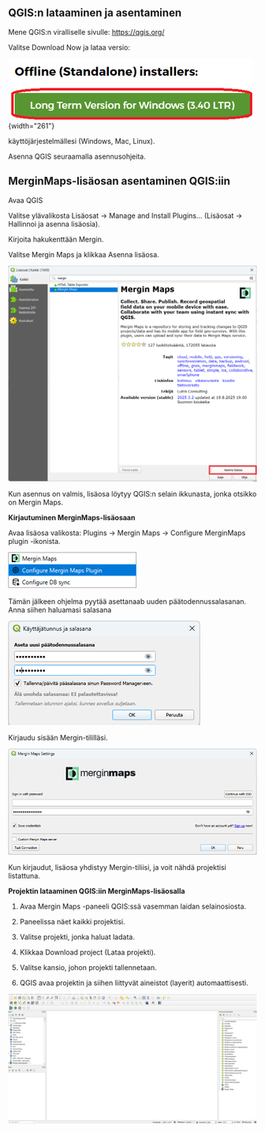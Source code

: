 ## QGIS:n lataaminen ja asentaminen

Mene QGIS:n viralliselle sivulle: <https://qgis.org/>

Valitse Download Now ja lataa versio:

![](img/projektin_lataaminen_qgisiin/img1.png){width="261"}

käyttöjärjestelmällesi (Windows, Mac, Linux).

Asenna QGIS seuraamalla asennusohjeita.

## MerginMaps-lisäosan asentaminen QGIS:iin

Avaa QGIS

Valitse ylävalikosta Lisäosat → Manage and Install Plugins... (Lisäosat → Hallinnoi ja asenna lisäosia).

Kirjoita hakukenttään Mergin.

Valitse Mergin Maps ja klikkaa Asenna lisäosa.

![](img/projektin_lataaminen_qgisiin/img2.png)

Kun asennus on valmis, lisäosa löytyy QGIS:n selain ikkunasta, jonka otsikko on Mergin Maps.

**Kirjautuminen MerginMaps-lisäosaan**

Avaa lisäosa valikosta: Plugins → Mergin Maps → Configure MerginMaps plugin -ikonista.

![](img/projektin_lataaminen_qgisiin/img3.png)

Tämän jälkeen ohjelma pyytää asettanaab uuden päätodennussalasanan. Anna siihen haluamasi salasana

![](img/projektin_lataaminen_qgisiin/img4.png)

Kirjaudu sisään Mergin-tililläsi.

![](img/projektin_lataaminen_qgisiin/img5.png)

Kun kirjaudut, lisäosa yhdistyy Mergin-tiliisi, ja voit nähdä projektisi listattuna.

**Projektin lataaminen QGIS:iin MerginMaps-lisäosalla**

1.  Avaa Mergin Maps -paneeli QGIS:ssä vasemman laidan selainosiosta.

2.  Paneelissa näet kaikki projektisi.

3.  Valitse projekti, jonka haluat ladata.

4.  Klikkaa Download project (Lataa projekti).

5.  Valitse kansio, johon projekti tallennetaan.

6.  QGIS avaa projektin ja siihen liittyvät aineistot (layerit) automaattisesti.

![](img/projektin_lataaminen_qgisiin/mergin_maps_projektin_lataus.gif)
